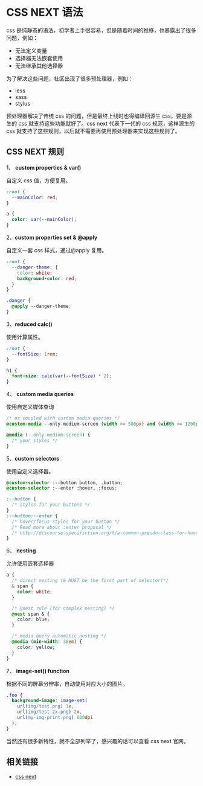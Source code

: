 # CSS NEXT 语法

css 是纯静态的语法，初学者上手很容易，但是随着时间的推移，也暴露出了很多问题，例如：

- 无法定义变量
- 选择器无法嵌套使用
- 无法继承其他选择器

为了解决这些问题，社区出现了很多预处理器，例如：

- less
- sass
- stylus

预处理器解决了传统 css 的问题，但是最终上线时也得编译回源生 css，要是源生的 css 就支持这些功能就好了。css next 代表下一代的 css 规范，这样源生的 css 就支持了这些规则，以后就不需要再使用预处理器来实现这些规则了。

## CSS NEXT 规则

1、 **custom properties & var()**

自定义 css 值，方便复用。

```css
:root {
  --mainColor: red;
}

a {
  color: var(--mainColor);
}
```

2、**custom properties set & @apply**

自定义一套 css 样式，通过@apply 复用。

```css
:root {
  --danger-theme: {
    color: white;
    background-color: red;
  }
}

.danger {
  @apply --danger-theme;
}
```

3、**reduced calc()**

使用计算属性。

```css
:root {
  --fontSize: 1rem;
}

h1 {
  font-size: calc(var(--fontSize) * 2);
}
```

4、 **custom media queries**

使用自定义媒体查询

```css
/* or coupled with custom media queries */
@custom-media --only-medium-screen (width >= 500px) and (width <= 1200px);

@media (--only-medium-screen) {
  /* your styles */
}
```

5、**custom selectors**

使用自定义选择器。

```css
@custom-selector :--button button, .button;
@custom-selector :--enter :hover, :focus;

:--button {
  /* styles for your buttons */
}
:--button:--enter {
  /* hover/focus styles for your button */
  /* Read more about :enter proposal */
  /* http://discourse.specifiction.org/t/a-common-pseudo-class-for-hover-and-focus/877 */
}
```

6、 **nesting**

允许使用嵌套选择器

```css
a {
  /* direct nesting (& MUST be the first part of selector)*/
  & span {
    color: white;
  }

  /* @nest rule (for complex nesting) */
  @nest span & {
    color: blue;
  }

  /* media query automatic nesting */
  @media (min-width: 30em) {
    color: yellow;
  }
}
```

7、 **image-set() function**

根据不同的屏幕分辨率，自动使用对应大小的图片。

```css
.foo {
  background-image: image-set(
    url(img/test.png) 1x,
    url(img/test-2x.png) 2x,
    url(my-img-print.png) 600dpi
  );
}
```

当然还有很多新特性，就不全部列举了，感兴趣的话可以查看 css next 官网。

## 相关链接

- [css next](https://cssnext.github.io/features/)
